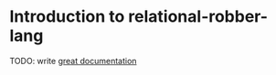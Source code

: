# Introduction to relational-robber-lang

TODO: write [great documentation](http://jacobian.org/writing/what-to-write/)
